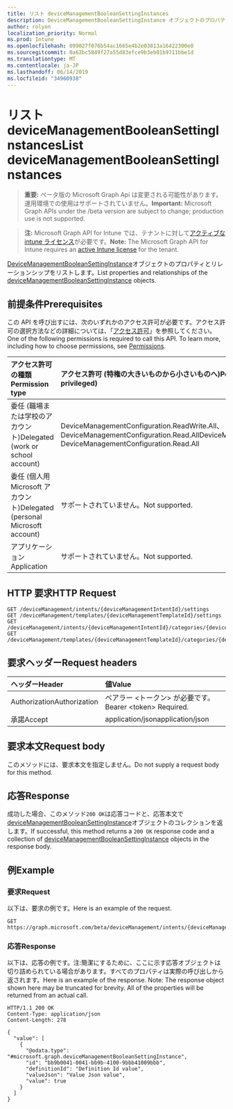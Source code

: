 ```yaml
---
title: リスト deviceManagementBooleanSettingInstances
description: DeviceManagementBooleanSettingInstance オブジェクトのプロパティとリレーションシップをリストします。
author: rolyon
localization_priority: Normal
ms.prod: Intune
ms.openlocfilehash: 099027f076b54ac1665e4b2e03813a16422300e0
ms.sourcegitcommit: 0a62bc5849f27a55d83efce9b3eb01b9711bbe1d
ms.translationtype: MT
ms.contentlocale: ja-JP
ms.lasthandoff: 06/14/2019
ms.locfileid: "34960938"
---
```

# <a name="list-devicemanagementbooleansettinginstances"></a><span data-ttu-id="2b213-103">リスト deviceManagementBooleanSettingInstances</span><span class="sxs-lookup"><span data-stu-id="2b213-103">List deviceManagementBooleanSettingInstances</span></span>

> <span data-ttu-id="2b213-104">**重要:** ベータ版の Microsoft Graph Api は変更される可能性があります。運用環境での使用はサポートされていません。</span><span class="sxs-lookup"><span data-stu-id="2b213-104">**Important:** Microsoft Graph APIs under the /beta version are subject to change; production use is not supported.</span></span>

> <span data-ttu-id="2b213-105">**注:** Microsoft Graph API for Intune では、テナントに対して[アクティブな intune ライセンス](https://go.microsoft.com/fwlink/?linkid=839381)が必要です。</span><span class="sxs-lookup"><span data-stu-id="2b213-105">**Note:** The Microsoft Graph API for Intune requires an [active Intune license](https://go.microsoft.com/fwlink/?linkid=839381) for the tenant.</span></span>

<span data-ttu-id="2b213-106">[DeviceManagementBooleanSettingInstance](../resources/intune-deviceintent-devicemanagementbooleansettinginstance.md)オブジェクトのプロパティとリレーションシップをリストします。</span><span class="sxs-lookup"><span data-stu-id="2b213-106">List properties and relationships of the [deviceManagementBooleanSettingInstance](../resources/intune-deviceintent-devicemanagementbooleansettinginstance.md) objects.</span></span>

## <a name="prerequisites"></a><span data-ttu-id="2b213-107">前提条件</span><span class="sxs-lookup"><span data-stu-id="2b213-107">Prerequisites</span></span>
<span data-ttu-id="2b213-p101">この API を呼び出すには、次のいずれかのアクセス許可が必要です。アクセス許可の選択方法などの詳細については、「[アクセス許可](/graph/permissions-reference)」を参照してください。</span><span class="sxs-lookup"><span data-stu-id="2b213-p101">One of the following permissions is required to call this API. To learn more, including how to choose permissions, see [Permissions](/graph/permissions-reference).</span></span>

|<span data-ttu-id="2b213-110">アクセス許可の種類</span><span class="sxs-lookup"><span data-stu-id="2b213-110">Permission type</span></span>|<span data-ttu-id="2b213-111">アクセス許可 (特権の大きいものから小さいものへ)</span><span class="sxs-lookup"><span data-stu-id="2b213-111">Permissions (from most to least privileged)</span></span>|
|:---|:---|
|<span data-ttu-id="2b213-112">委任 (職場または学校のアカウント)</span><span class="sxs-lookup"><span data-stu-id="2b213-112">Delegated (work or school account)</span></span>|<span data-ttu-id="2b213-113">DeviceManagementConfiguration.ReadWrite.All、DeviceManagementConfiguration.Read.All</span><span class="sxs-lookup"><span data-stu-id="2b213-113">DeviceManagementConfiguration.ReadWrite.All, DeviceManagementConfiguration.Read.All</span></span>|
|<span data-ttu-id="2b213-114">委任 (個人用 Microsoft アカウント)</span><span class="sxs-lookup"><span data-stu-id="2b213-114">Delegated (personal Microsoft account)</span></span>|<span data-ttu-id="2b213-115">サポートされていません。</span><span class="sxs-lookup"><span data-stu-id="2b213-115">Not supported.</span></span>|
|<span data-ttu-id="2b213-116">アプリケーション</span><span class="sxs-lookup"><span data-stu-id="2b213-116">Application</span></span>|<span data-ttu-id="2b213-117">サポートされていません。</span><span class="sxs-lookup"><span data-stu-id="2b213-117">Not supported.</span></span>|

## <a name="http-request"></a><span data-ttu-id="2b213-118">HTTP 要求</span><span class="sxs-lookup"><span data-stu-id="2b213-118">HTTP Request</span></span>
<!-- {
  "blockType": "ignored"
}
-->
``` http
GET /deviceManagement/intents/{deviceManagementIntentId}/settings
GET /deviceManagement/templates/{deviceManagementTemplateId}/settings
GET /deviceManagement/intents/{deviceManagementIntentId}/categories/{deviceManagementIntentSettingCategoryId}/settings
GET /deviceManagement/templates/{deviceManagementTemplateId}/categories/{deviceManagementTemplateSettingCategoryId}/recommendedSettings
```

## <a name="request-headers"></a><span data-ttu-id="2b213-119">要求ヘッダー</span><span class="sxs-lookup"><span data-stu-id="2b213-119">Request headers</span></span>
|<span data-ttu-id="2b213-120">ヘッダー</span><span class="sxs-lookup"><span data-stu-id="2b213-120">Header</span></span>|<span data-ttu-id="2b213-121">値</span><span class="sxs-lookup"><span data-stu-id="2b213-121">Value</span></span>|
|:---|:---|
|<span data-ttu-id="2b213-122">Authorization</span><span class="sxs-lookup"><span data-stu-id="2b213-122">Authorization</span></span>|<span data-ttu-id="2b213-123">ベアラー &lt;トークン&gt; が必要です。</span><span class="sxs-lookup"><span data-stu-id="2b213-123">Bearer &lt;token&gt; Required.</span></span>|
|<span data-ttu-id="2b213-124">承諾</span><span class="sxs-lookup"><span data-stu-id="2b213-124">Accept</span></span>|<span data-ttu-id="2b213-125">application/json</span><span class="sxs-lookup"><span data-stu-id="2b213-125">application/json</span></span>|

## <a name="request-body"></a><span data-ttu-id="2b213-126">要求本文</span><span class="sxs-lookup"><span data-stu-id="2b213-126">Request body</span></span>
<span data-ttu-id="2b213-127">このメソッドには、要求本文を指定しません。</span><span class="sxs-lookup"><span data-stu-id="2b213-127">Do not supply a request body for this method.</span></span>

## <a name="response"></a><span data-ttu-id="2b213-128">応答</span><span class="sxs-lookup"><span data-stu-id="2b213-128">Response</span></span>
<span data-ttu-id="2b213-129">成功した場合、このメソッド`200 OK`は応答コードと、応答本文で[deviceManagementBooleanSettingInstance](../resources/intune-deviceintent-devicemanagementbooleansettinginstance.md)オブジェクトのコレクションを返します。</span><span class="sxs-lookup"><span data-stu-id="2b213-129">If successful, this method returns a `200 OK` response code and a collection of [deviceManagementBooleanSettingInstance](../resources/intune-deviceintent-devicemanagementbooleansettinginstance.md) objects in the response body.</span></span>

## <a name="example"></a><span data-ttu-id="2b213-130">例</span><span class="sxs-lookup"><span data-stu-id="2b213-130">Example</span></span>

### <a name="request"></a><span data-ttu-id="2b213-131">要求</span><span class="sxs-lookup"><span data-stu-id="2b213-131">Request</span></span>
<span data-ttu-id="2b213-132">以下は、要求の例です。</span><span class="sxs-lookup"><span data-stu-id="2b213-132">Here is an example of the request.</span></span>
``` http
GET https://graph.microsoft.com/beta/deviceManagement/intents/{deviceManagementIntentId}/settings
```

### <a name="response"></a><span data-ttu-id="2b213-133">応答</span><span class="sxs-lookup"><span data-stu-id="2b213-133">Response</span></span>
<span data-ttu-id="2b213-p102">以下は、応答の例です。注:簡潔にするために、ここに示す応答オブジェクトは切り詰められている場合があります。すべてのプロパティは実際の呼び出しから返されます。</span><span class="sxs-lookup"><span data-stu-id="2b213-p102">Here is an example of the response. Note: The response object shown here may be truncated for brevity. All of the properties will be returned from an actual call.</span></span>
``` http
HTTP/1.1 200 OK
Content-Type: application/json
Content-Length: 278

{
  "value": [
    {
      "@odata.type": "#microsoft.graph.deviceManagementBooleanSettingInstance",
      "id": "bb9b0041-0041-bb9b-4100-9bbb41009bbb",
      "definitionId": "Definition Id value",
      "valueJson": "Value Json value",
      "value": true
    }
  ]
}
```






